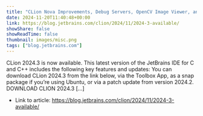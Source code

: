 ```yaml
---
title: "CLion Nova Improvements, Debug Servers, OpenCV Image Viewer, and Zephyr West Debugging in CLion 2024.3"
date: 2024-11-20T11:40:48+00:00
link: https://blog.jetbrains.com/clion/2024/11/2024-3-available/
showShare: false
showReadTime: false
thumbnail: images/misc.png
tags: ["blog.jetbrains.com"]
---
```

CLion 2024.3 is now available. This latest version of the JetBrains IDE for C and C++ includes the following key features and updates: You can download CLion 2024.3 from the link below, via the Toolbox App, as a snap package if you’re using Ubuntu, or via a patch update from version 2024.2. DOWNLOAD CLION 2024.3 […]

- Link to article: https://blog.jetbrains.com/clion/2024/11/2024-3-available/